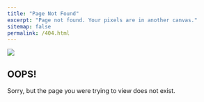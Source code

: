 ```yaml
---
title: "Page Not Found"
excerpt: "Page not found. Your pixels are in another canvas."
sitemap: false
permalink: /404.html
---
```



<!--
<p align="left">
    <img src="https://wenchieh.github.io/images/404kiss.jpg?raw=true" alt="Photo" style="width: 450px;"/>

</p>
-->

![](https://wenchieh.github.io/images/4004kiss.jpg) 
## OOPS!
Sorry, but the page you were trying to view does not exist.

<script type="text/javascript">
  var GOOG_FIXURL_LANG = 'en';
  var GOOG_FIXURL_SITE = '{{ site.url }}'
</script>
<script type="text/javascript"
  src="//linkhelp.clients.google.com/tbproxy/lh/wm/fixurl.js">
</script>
